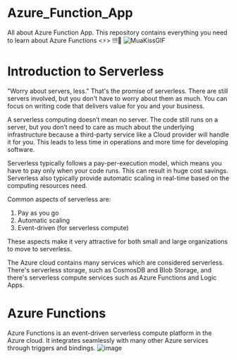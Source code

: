 # Azure_Function_App
All about Azure Function App. This repository contains everything you need to learn about Azure Functions <⚡> !!!💯
![MuaKissGIF](https://user-images.githubusercontent.com/108589568/182670897-d2cc8e4d-bc24-439f-b161-df9d2702eaa2.gif)



# Introduction to Serverless
"Worry about servers, less."
That's the promise of serverless. There are still servers involved, but you don't have to worry about them as much. You can focus on writing code that delivers value for you and your business.

A serverless computing doesn’t mean no server. The code still runs on a server, but you don’t need to care as much about the underlying infrastructure because a third-party service like a Cloud provider will handle it for you. This leads to less time in operations and more time for developing software.

Serverless typically follows a pay-per-execution model, which means you have to pay only when your code runs. This can result in huge cost savings. Serverless also typically provide automatic scaling in real-time based on the computing resources need.

Common aspects of serverless are:

1. Pay as you go
2. Automatic scaling
3. Event-driven (for serverless compute)

These aspects make it very attractive for both small and large organizations to move to serverless.

The Azure cloud contains many services which are considered serverless. There's serverless storage, such as CosmosDB and Blob Storage, and there's serverless compute services such as Azure Functions and Logic Apps.


# Azure Functions
Azure Functions is an event-driven serverless compute platform in the Azure cloud. It integrates seamlessly with many other Azure services through triggers and bindings.
![image](https://user-images.githubusercontent.com/108589568/182416137-66c8d773-405d-44bc-808a-9e1c6920ce7f.png)

